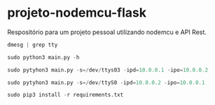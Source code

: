 # projeto-nodemcu-flask
Respositório para um projeto pessoal utilizando nodemcu e API Rest.

```python
dmesg | grep tty
```
```python
sudo python3 main.py -h
```
```python
sudo pytyhon3 main.py -s=/dev/ttys03 -ipd=10.0.0.1 -ipo=10.0.0.2
```
```python
sudo pytyhon3 main.py -s=/dev/ttyS0 -ipd=10.0.0.2 -ipo=10.0.0.1
```
```python
sudo pip3 install -r requirements.txt
```
